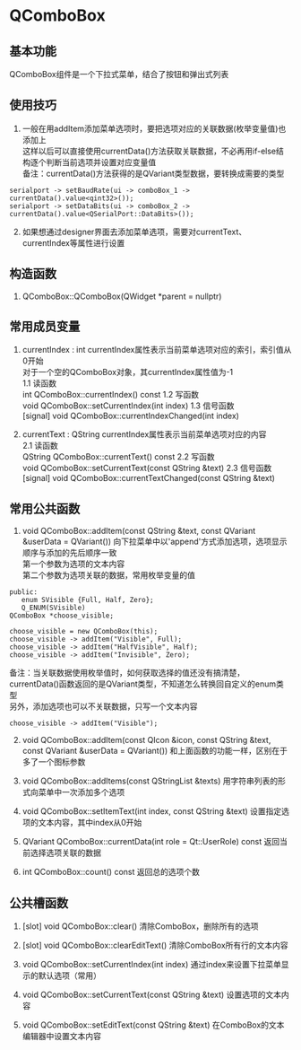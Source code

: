# QComboBox

## 基本功能
QComboBox组件是一个下拉式菜单，结合了按钮和弹出式列表  


## 使用技巧
1. 一般在用addItem添加菜单选项时，要把选项对应的关联数据(枚举变量值)也添加上  
这样以后可以直接使用currentData()方法获取关联数据，不必再用if-else结构逐个判断当前选项并设置对应变量值  
备注：currentData()方法获得的是QVariant类型数据，要转换成需要的类型  
```
serialport -> setBaudRate(ui -> comboBox_1 -> currentData().value<qint32>());
serialport -> setDataBits(ui -> comboBox_2 -> currentData().value<QSerialPort::DataBits>());
```
2. 如果想通过designer界面去添加菜单选项，需要对currentText、currentIndex等属性进行设置  


## 构造函数
1. QComboBox::QComboBox(QWidget \*parent = nullptr)


## 常用成员变量
1. currentIndex : int
currentIndex属性表示当前菜单选项对应的索引，索引值从0开始  
对于一个空的QComboBox对象，其currentIndex属性值为-1  
1.1 读函数  
int QComboBox::currentIndex() const
1.2 写函数  
void QComboBox::setCurrentIndex(int index)
1.3 信号函数  
[signal] void QComboBox::currentIndexChanged(int index)

2. currentText : QString
currentIndex属性表示当前菜单选项对应的内容  
2.1 读函数  
QString QComboBox::currentText() const
2.2 写函数  
void QComboBox::setCurrentText(const QString &text)
2.3 信号函数  
[signal] void QComboBox::currentTextChanged(const QString &text)


## 常用公共函数
1. void QComboBox::addItem(const QString &text, const QVariant &userData = QVariant())
向下拉菜单中以'append'方式添加选项，选项显示顺序与添加的先后顺序一致  
第一个参数为选项的文本内容  
第二个参数为选项关联的数据，常用枚举变量的值  
```
public:
   enum SVisible {Full, Half, Zero};
   Q_ENUM(SVisible)
QComboBox *choose_visible;

choose_visible = new QComboBox(this);
choose_visible -> addItem("Visible", Full);
choose_visible -> addItem("HalfVisible", Half);
choose_visible -> addItem("Invisible", Zero);
```
备注：当关联数据使用枚举值时，如何获取选择的值还没有搞清楚，currentData()函数返回的是QVariant类型，不知道怎么转换回自定义的enum类型  
另外，添加选项也可以不关联数据，只写一个文本内容
```
choose_visible -> addItem("Visible");
```

2. void QComboBox::addItem(const QIcon &icon, const QString &text, const QVariant &userData = QVariant())
和上面函数的功能一样，区别在于多了一个图标参数  

3. void QComboBox::addItems(const QStringList &texts)
用字符串列表的形式向菜单中一次添加多个选项  

4. void QComboBox::setItemText(int index, const QString &text)
设置指定选项的文本内容，其中index从0开始  

7. QVariant QComboBox::currentData(int role = Qt::UserRole) const
返回当前选择选项关联的数据  

8. int QComboBox::count() const
返回总的选项个数  


## 公共槽函数
1. [slot] void QComboBox::clear()
清除ComboBox，删除所有的选项  

2. [slot] void QComboBox::clearEditText()
清除ComboBox所有行的文本内容  

3. void QComboBox::setCurrentIndex(int index)
通过index来设置下拉菜单显示的默认选项（常用）  

4. void QComboBox::setCurrentText(const QString &text)
设置选项的文本内容  

5. void QComboBox::setEditText(const QString &text)
在ComboBox的文本编辑器中设置文本内容  